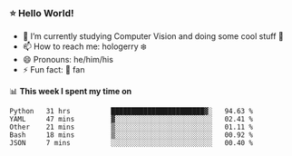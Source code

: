 ### ⭐️ Hello World!

<!--
**hologerry/hologerry** is a ✨ _special_ ✨ repository because its `README.md` (this file) appears on your GitHub profile.

Here are some ideas to get you started:

- 🔭 I’m currently working and studying on Computer Vision
- 🌱 I’m currently learning at Peking University
- 💬 Ask me about 
- 📫 How to reach me: E-mail
- 😄 Pronouns: he/his
- ⚡ Fun fact: Music is the Power
-->


- 🔭 I’m currently studying Computer Vision and doing some cool stuff 🤖
- 📫 How to reach me: hologerry :snowflake:
- 😄 Pronouns: he/him/his
- ⚡ Fun fact: 🍎 fan


📊 **This week I spent my time on**

<!--START_SECTION:waka-->
```text
Python   31 hrs          ███████████████████████▓░   94.63 % 
YAML     47 mins         ▓░░░░░░░░░░░░░░░░░░░░░░░░   02.41 % 
Other    21 mins         ▒░░░░░░░░░░░░░░░░░░░░░░░░   01.11 % 
Bash     18 mins         ▒░░░░░░░░░░░░░░░░░░░░░░░░   00.92 % 
JSON     7 mins          ░░░░░░░░░░░░░░░░░░░░░░░░░   00.40 % 
```
<!--END_SECTION:waka-->
